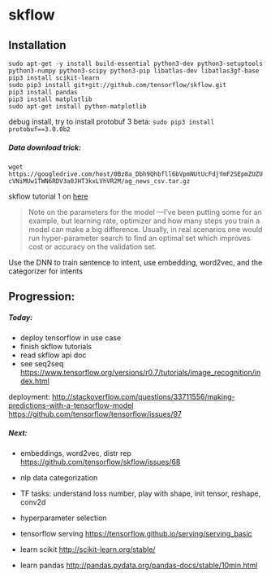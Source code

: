 # skflow

## Installation

```shell
sudo apt-get -y install build-essential python3-dev python3-setuptools python3-numpy python3-scipy python3-pip libatlas-dev libatlas3gf-base
pip3 install scikit-learn
sudo pip3 install git+git://github.com/tensorflow/skflow.git
pip3 install pandas
pip3 install matplotlib
sudo apt-get install python-matplotlib
```

debug install, try to install protobuf 3 beta: `sudo pip3 install protobuf==3.0.0b2`

##### Data download trick: 
`wget https://googledrive.com/host/0Bz8a_Dbh9Qhbfll6bVpmNUtUcFdjYmF2SEpmZUZUcVNiMUw1TWN6RDV3a0JHT3kxLVhVR2M/ag_news_csv.tar.gz`

skflow tutorial 1 on [here](https://medium.com/@ilblackdragon/tensorflow-tutorial-part-1-c559c63c0cb1#.feohjl3hx)

>Note on the parameters for the model —I’ve been putting some for an example, but learning rate, optimizer and how many steps you train a model can make a big difference. Usually, in real scenarios one would run hyper-parameter search to find an optimal set which improves cost or accuracy on the validation set.


Use the DNN to train sentence to intent, use embedding, word2vec, and the categorizer for intents

## Progression:

##### Today:

- deploy tensorflow in use case
- finish skflow tutorials
- read skflow api doc
- see seq2seq
https://www.tensorflow.org/versions/r0.7/tutorials/image_recognition/index.html

deployment: http://stackoverflow.com/questions/33711556/making-predictions-with-a-tensorflow-model
https://github.com/tensorflow/tensorflow/issues/97

##### Next:
- embeddings, word2vec, distr rep https://github.com/tensorflow/skflow/issues/68
- nlp data categorization
- TF tasks: understand loss number, play with shape, init tensor, reshape, conv2d
- hyperparameter selection
- tensorflow serving https://tensorflow.github.io/serving/serving_basic

- learn scikit http://scikit-learn.org/stable/
- learn pandas http://pandas.pydata.org/pandas-docs/stable/10min.html
